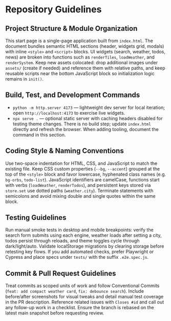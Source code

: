 ﻿# Repository Guidelines

## Project Structure & Module Organization
This start page is a single-page application built from `index.html`. The document bundles semantic HTML sections (header, widgets grid, modals) with inline `<style>` and `<script>` blocks. UI widgets (search, weather, todos, news) are broken into functions such as `renderTiles`, `loadWeather`, and `renderSystem`. Keep new assets colocated: drop additional images under `assets/` (create if needed) and reference them with relative paths, and keep reusable scripts near the bottom JavaScript block so initialization logic remains in `init()`.

## Build, Test, and Development Commands
- `python -m http.server 4173` — lightweight dev server for local iteration; open `http://localhost:4173` to exercise live widgets.
- `npx serve .` — optional static server with caching headers disabled for testing theme changes.
There is no build step; update `index.html` directly and refresh the browser. When adding tooling, document the command in this section.

## Coding Style & Naming Conventions
Use two-space indentation for HTML, CSS, and JavaScript to match the existing file. Keep CSS custom properties (`--bg`, `--accent`) grouped at the top of the `<style>` block and favor lowercase, hyphenated class names (e.g. `bg-orbs`, `todo-list`). JavaScript identifiers are camelCase, functions start with verbs (`loadWeather`, `renderTodos`), and persistent keys stored via `store.set` use dotted paths (`weather.city`). Terminate statements with semicolons and avoid mixing double and single quotes within the same block.

## Testing Guidelines
Run manual smoke tests in desktop and mobile breakpoints: verify the search form submits using each engine, weather loads after setting a city, todos persist through reloads, and theme toggles cycle through dark/light/auto. Validate localStorage migrations by clearing storage before retesting key flows. If you add automated checks, prefer Playwright or Cypress and place specs under `tests/` with the suffix `.e2e.spec.js`.

## Commit & Pull Request Guidelines
Treat commits as scoped units of work and follow Conventional Commits (`feat: add compact weather card`, `fix: debounce search`). Include before/after screenshots for visual tweaks and detail manual test coverage in the PR description. Reference related issues with `Closes #id` and call out any follow-up work in a checklist. Ensure the branch is rebased on the latest main snapshot before requesting review.
